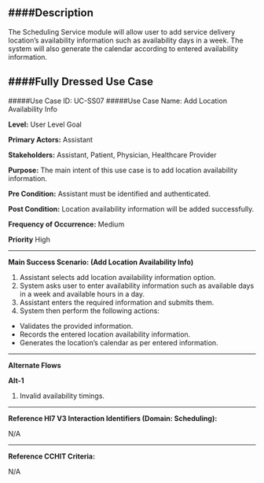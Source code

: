 ####Description
--------------
The Scheduling Service module will allow user to add service delivery location’s availability information such as availability days in a week. The system will also generate the calendar according to entered availability information.

####Fully Dressed Use Case
--------------------------

#####Use Case ID: UC-SS07
#####Use Case Name: Add Location Availability Info

**Level:**                     User Level Goal

**Primary Actors:**            Assistant

**Stakeholders:**              Assistant, Patient, Physician, Healthcare Provider

**Purpose:**                   The main intent of this use case is to add location availability information.

**Pre Condition:**             Assistant must be identified and authenticated.

**Post Condition:**            Location availability information will be added successfully.

**Frequency of Occurrence:**   Medium

**Priority**                   High
__________________________________________________________
**Main Success Scenario: (Add Location Availability Info)**

1. Assistant selects add location availability information option.
2. System asks user to enter availability information such as available days in a week and available hours in a day.
3. Assistant enters the required information and submits them.
4. System then perform the following actions:
  * Validates the provided information.
  * Records the entered location availability information.
  * Generates the location’s calendar as per entered information.

_______________________________________________________________________________
**Alternate Flows** 

**Alt-1**

1. Invalid availability timings.

________________________________________________________________________
**Reference Hl7 V3 Interaction Identifiers (Domain: Scheduling):**

N/A
_______________________________________________________________
**Reference CCHIT Criteria:**

N/A

